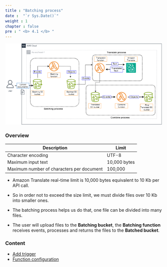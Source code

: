 ```yaml
---
title : "Batching process"
date :  "`r Sys.Date()`" 
weight : 1 
chapter : false
pre : " <b> 4.1 </b> "
---
```


![architecture-serverless](/images/arc-clean.png)

### Overview
| Description                               | Limit        |
|-------------------------------------------|--------------|
| Character encoding                        | UTF-8        |
| Maximum input text                        | 10,000 bytes |
| Maximum number of characters per document | 100,000      |

+ Amazon Translate real-time limit is 10,000 bytes equivalent to 10 Kb per API call.

+ So in order not to exceed the size limit, we must divide files over 10 Kb into smaller ones.

+ The batching process helps us do that, one file can be divided into many files.

+ The user will upload files to the **Batching bucket**, the **Batching function** receives events, processes and returns the files to the **Batched bucket**.
### Content
+ [Add trigger](4.1.1-trigger/)
+ [Function configuration](4.1.2-function/)
